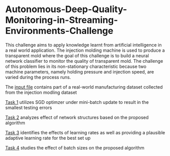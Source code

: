 # Autonomous-Deep-Quality-Monitoring-in-Streaming-Environments-Challenge
This challenge aims to apply knowledge learnt from artificial intelligence in a real world application.
The injection molding machine is used to produce a transparent mold where the goal of this challenge is to build a neural network classifier to monitor the quality of transparent mold. The challenge of this problem lies in its non-stationary characteristic because two machine parameters, namely holding pressure and injection speed, are varied during the process runs. 

The [input file](https://github.com/AlvinTang011/Autonomous-Deep-Quality-Monitoring-in-Streaming-Environments-Challenge/blob/main/OQC.mat) contains part of a real-world manufacturing dataset collected from the injection modling dataset

[Task 1](https://github.com/AlvinTang011/Autonomous-Deep-Quality-Monitoring-in-Streaming-Environments-Challenge/blob/main/Task1_ThreeLayerFeedForwardNeuralNetwork.ipynb) utilizes SGD optimzer under mini-batch update to result in the smallest testing errors

[Task 2](https://github.com/AlvinTang011/Autonomous-Deep-Quality-Monitoring-in-Streaming-Environments-Challenge/blob/main/Task2_HiddenNodes%26HiddenLayers_NetworkConfiguration.ipynb) analyzes effect of network structures based on the proposed algorithm

[Task 3](https://github.com/AlvinTang011/Autonomous-Deep-Quality-Monitoring-in-Streaming-Environments-Challenge/blob/main/Task3_LearningRate.ipynb) identifies the effects of learning rates as well as providing a plausible adaptive learning rate for the best set up

[Task 4](https://github.com/AlvinTang011/Autonomous-Deep-Quality-Monitoring-in-Streaming-Environments-Challenge/blob/main/Task4_MiniBatchSizeExperiments.ipynb) studies the effect of batch sizes on the proposed algorithm

